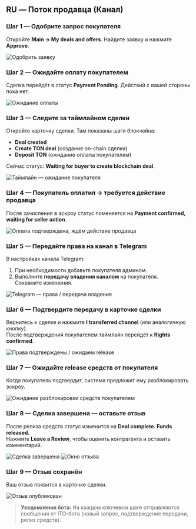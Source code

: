 
## RU — Поток продавца (Канал)

### Шаг 1 — Одобрите запрос покупателя
Откройте **Main → My deals and offers**. Найдите заявку и нажмите **Approve**.

![Одобрить заявку](../../assets/2025-09-21_22-45-03.png)

### Шаг 2 — Ожидайте оплату покупателем
Сделка перейдёт в статус **Payment Pending**. Действий с вашей стороны пока нет.

![Ожидание оплаты](../../assets/2025-09-21_22-46-51.png)

### Шаг 3 — Следите за таймлайном сделки
Откройте карточку сделки. Там показаны шаги блокчейна:
- **Deal created**
- **Create TON deal** (создание on-chain сделки)
- **Deposit TON** (ожидание оплаты покупателем)

Сейчас статус: **Waiting for buyer to create blockchain deal**.

![Таймлайн — ожидание покупателя](../../assets/2025-09-21_22-47-16.png)

### Шаг 4 — Покупатель оплатил → требуется действие продавца
После зачисления в эскроу статус поменяется на **Payment confirmed, waiting for seller action**.

![Оплата подтверждена, ждём действие продавца](../../assets/2025-09-21_22-49-26.png)

### Шаг 5 — Передайте права на канал в Telegram
В настройках канала Telegram:
1) При необходимости добавьте покупателя админом.  
2) Выполните **передачу владения каналом** на покупателя.  
Сохраните изменения.

![Telegram — права / передача владения](../../assets/2025-09-21_22-54-22.png)

### Шаг 6 — Подтвердите передачу в карточке сделки
Вернитесь к сделке и нажмите **I transferred channel** (или аналогичную кнопку).  
После подтверждения покупателем таймлайн перейдёт к **Rights confirmed**.

![Права подтверждены / ожидаем release](../../assets/2025-09-21_22-55-55.png)

### Шаг 7 — Ожидайте release средств от покупателя
Когда покупатель подтвердит, система предложит ему разблокировать эскроу.

![Ожидание разблокировки средств покупателем](../../assets/2025-09-21_22-56-06.png)

### Шаг 8 — Сделка завершена — оставьте отзыв
После релиза средств статус изменится на **Deal complete. Funds released.**  
Нажмите **Leave a Review**, чтобы оценить контрагента и оставить комментарий.

![Сделка завершена](../../assets/2025-09-21_22-56-33.png)
![Окно отзыва](../../assets/2025-09-21_22-56-49.png)

### Шаг 9 — Отзыв сохранён
Ваш отзыв появится в карточке сделки.

![Отзыв опубликован](../../assets/2025-09-21_22-58-19.png)

> **Уведомления бота:** На каждом ключевом шаге отправляются сообщения от ITO-бота (новый запрос, подтверждение передачи, релиз средств).
